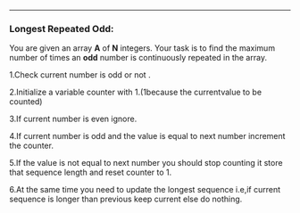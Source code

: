 ------

### Longest Repeated Odd:

You are given an array **A** of **N** integers. Your task is to find the maximum number of times an **odd** number is continuously repeated in the array.

1.Check current number is odd or not .

2.Initialize a  variable counter with 1.(1because the currentvalue  to be counted)

3.If current number is even ignore.

4.If current number is odd and the value  is equal to next number  increment the counter.

5.If the value  is not equal to next number you should stop counting it store that sequence length and reset counter to 1.

6.At the same time you need to update  the longest sequence i.e,if current sequence is longer than previous keep current else do nothing.



